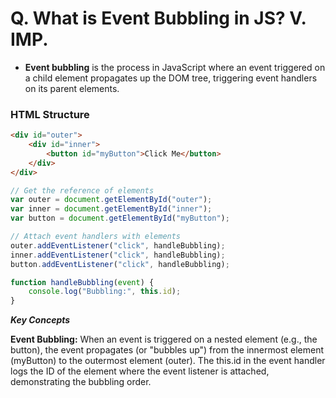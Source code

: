 # Q. What is Event Bubbling in JS? V. IMP.

- **Event bubbling** is the process in JavaScript where an event triggered on a child element propagates up the DOM tree, triggering event handlers on its parent elements.

### HTML Structure

```html
<div id="outer">
    <div id="inner">
        <button id="myButton">Click Me</button>
    </div>
</div>
```
```js
// Get the reference of elements
var outer = document.getElementById("outer");
var inner = document.getElementById("inner");
var button = document.getElementById("myButton");

// Attach event handlers with elements
outer.addEventListener("click", handleBubbling);
inner.addEventListener("click", handleBubbling);
button.addEventListener("click", handleBubbling);

function handleBubbling(event) {
    console.log("Bubbling:", this.id);
}
```
***Key Concepts***

**Event Bubbling:** 
When an event is triggered on a nested element (e.g., the button), the event propagates (or "bubbles up") from the innermost element (myButton) to the outermost element (outer).
The this.id in the event handler logs the ID of the element where the event listener is attached, demonstrating the bubbling order.
